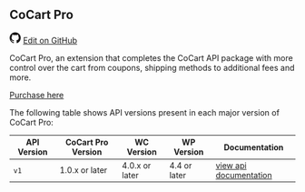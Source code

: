 ## CoCart Pro ##

<img src="images/github.svg" width="20" height="20" alt="GitHub Mark Logo"> [Edit on GitHub](https://github.com/co-cart/co-cart-docs/blob/master/source/includes/_cocart-pro.md)

CoCart Pro, an extension that completes the CoCart API package with more control over the cart from coupons, shipping methods to additional fees and more.

[Purchase here](https://cocart.xyz/pro/)

The following table shows API versions present in each major version of CoCart Pro:

| API Version | CoCart Pro Version | WC Version     | WP Version   | Documentation        |
| ----------- | ------------------ | -------------- | ------------ | -------------------- |
| `v1`        | 1.0.x or later     | 4.0.x or later | 4.4 or later | [view api documentation](pro.html) |
